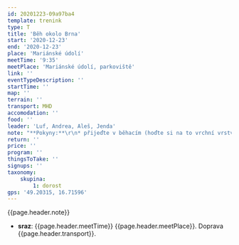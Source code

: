 ```yaml
---
id: 20201223-09a97ba4
template: trenink
type: T
title: 'Běh okolo Brna'
start: '2020-12-23'
end: '2020-12-23'
place: 'Mariánské údolí'
meetTime: '9:35'
meetPlace: 'Mariánské údolí, parkoviště'
link: ''
eventTypeDescription: ''
startTime: ''
map: ''
terrain: ''
transport: MHD
accomodation: ''
food: ''
leader: 'Luf, Andrea, Aleš, Jenda'
note: "**Pokyny:**\r\n* přijeďte v běhacím (hoďte si na to vrchní vrstvu tak, jak nám to už jde)\r\n* autem vam odvezem věci na převlečení do místa, kde budete končit, vemte si teplé věci, ať nikdo nepromrzne\r\n* vemte si pár korun na dopravu zpět (bus vlak)\r\n\r\n**Délky:**\r\n* D16 - 12 km do Březiny\r\n* D18 - 15 km do Březiny + kolečko\r\n* D20 - 20 km do Adamova\r\n* H16 - 15 km do Březiny + kolečko\r\n* H18 - 20 km do Adamova\r\n* H20 - celé, až domů\r\n\r\n**Občerstvení:**\r\n* čaj a buchty v Březině a v Adamově"
return: ''
price: ''
program: ''
thingsToTake: ''
signups: ''
taxonomy:
    skupina:
        1: dorost
gps: '49.20315, 16.71596'
---
```


{{page.header.note}}
* **sraz**: {{page.header.meetTime}} {{page.header.meetPlace}}. Doprava {{page.header.transport}}.
